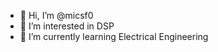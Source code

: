 - 👋 Hi, I’m @micsf0
- 👀 I’m interested in DSP
- 🌱 I’m currently learning Electrical Engineering

<!---
micsf0/micsf0 is a ✨ special ✨ repository because its `README.md` (this file) appears on your GitHub profile.
You can click the Preview link to take a look at your changes.
--->
